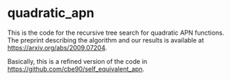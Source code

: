 # quadratic_apn
This is the code for the recursive tree search for quadratic APN functions. The preprint describing the algorithm and our results is available at https://arxiv.org/abs/2009.07204. 

Basically, this is a refined version of the code in https://github.com/cbe90/self_equivalent_apn.
